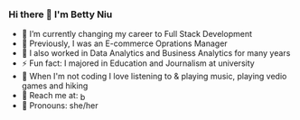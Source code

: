 ### Hi there 👋 I'm Betty Niu

<!--
**BettyN1205/BettyN1205** is a ✨ _special_ ✨ repository because its `README.md` (this file) appears on your GitHub profile.
-->
- 🔭 I’m currently changing my career to Full Stack Development
- 🌱 Previously, I was an E-commerce Oprations Manager 
- 👯 I also worked in Data Analytics and Business Analytics for many years
- ⚡ Fun fact: I majored in Education and Journalism at university
- 🎹 When I'm not coding I love listening to & playing music, playing vedio games and hiking
- 💬 Reach me at:  <a href="https://www.linkedin.com/in/bettychaoranniu/" target="blank"><img align="center" src="https://content.linkedin.com/content/dam/me/business/en-us/amp/brand-site/v2/bg/LI-Bug.svg.original.svg" alt="betty niu" height="15" width="15" margin="0 5px" /></a>
- 👩 Pronouns: she/her

